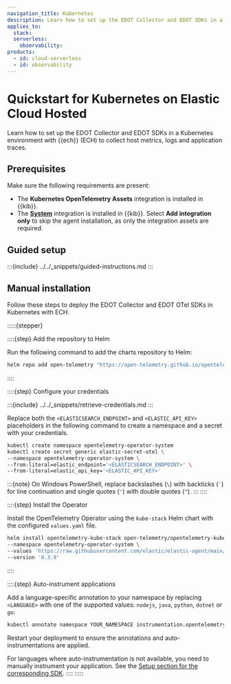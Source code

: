 ```yaml
---
navigation_title: Kubernetes
description: Learn how to set up the EDOT Collector and EDOT SDKs in a Kubernetes environment with {{ech}} to collect host metrics, logs and application traces.
applies_to:
  stack:
  serverless:
    observability:
products:
  - id: cloud-serverless
  - id: observability
---
```


# Quickstart for Kubernetes on Elastic Cloud Hosted

Learn how to set up the EDOT Collector and EDOT SDKs in a Kubernetes environment with {{ech}} (ECH) to collect host metrics, logs and application traces.

## Prerequisites

Make sure the following requirements are present:

- The **Kubernetes OpenTelemetry Assets** integration is installed in {{kib}}.
- The **[System](integration-docs://reference/system/index.md)** integration is installed in {{kib}}. Select **Add integration only** to skip the agent installation, as only the integration assets are required.

## Guided setup

:::{include} ../../_snippets/guided-instructions.md
:::

## Manual installation

Follow these steps to deploy the EDOT Collector and EDOT OTel SDKs in Kubernetes with ECH.

:::::{stepper}

::::{step} Add the repository to Helm

Run the following command to add the charts repository to Helm:

```bash
helm repo add open-telemetry "https://open-telemetry.github.io/opentelemetry-helm-charts" --force-update
```
::::

::::{step} Configure your credentials

:::{include} ../../_snippets/retrieve-credentials.md
:::

Replace both the `<ELASTICSEARCH_ENDPOINT>` and `<ELASTIC_API_KEY>` placeholders in the following command to create a namespace and a secret with your credentials.

```bash
kubectl create namespace opentelemetry-operator-system
kubectl create secret generic elastic-secret-otel \
--namespace opentelemetry-operator-system \
--from-literal=elastic_endpoint='<ELASTICSEARCH_ENDPOINT>' \
--from-literal=elastic_api_key='<ELASTIC_API_KEY>'
```

:::{note}
On Windows PowerShell, replace backslashes (`\`) with backticks (`` ` ``) for line continuation and single quotes (`'`) with double quotes (`"`).
:::
::::

::::{step} Install the Operator

Install the OpenTelemetry Operator using the `kube-stack` Helm chart with the configured `values.yaml` file.

```bash
helm install opentelemetry-kube-stack open-telemetry/opentelemetry-kube-stack \
--namespace opentelemetry-operator-system \
--values 'https://raw.githubusercontent.com/elastic/elastic-agent/main/deploy/helm/edot-collector/kube-stack/values.yaml' \
--version '0.3.9'
```
::::

::::{step} Auto-instrument applications

Add a language-specific annotation to your namespace by replacing `<LANGUAGE>` with one of the supported values: `nodejs`, `java`, `python`, `dotnet` or `go`:

```bash
kubectl annotate namespace YOUR_NAMESPACE instrumentation.opentelemetry.io/inject-<LANGUAGE>="opentelemetry-operator-system/elastic-instrumentation"
```

Restart your deployment to ensure the annotations and auto-instrumentations are applied.

For languages where auto-instrumentation is not available, you need to manually instrument your application. See the [Setup section for the corresponding SDK](../../edot-sdks/index.md).
::::
:::::
